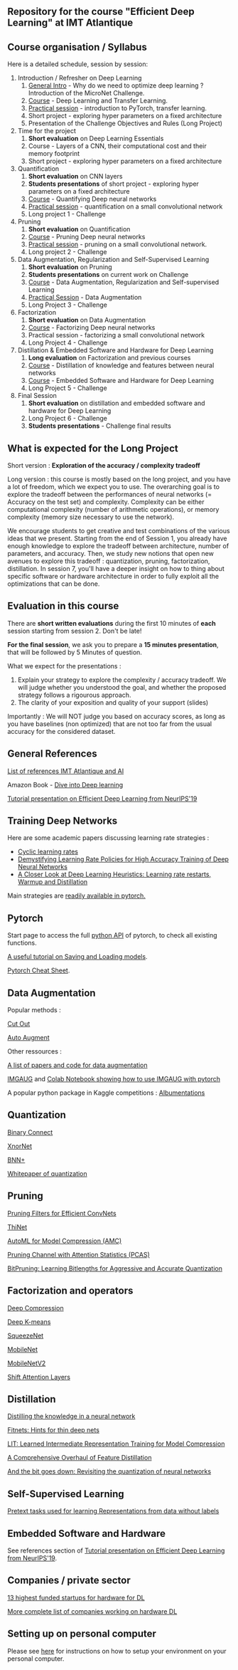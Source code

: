 Repository for the course "Efficient Deep Learning" at IMT Atlantique
--

Course organisation / Syllabus
--

Here is a detailed schedule, session by session: 
1. Introduction / Refresher on Deep Learning 
   1. [General Intro](intro.pdf) - Why do we need to optimize deep learning ? Introduction of the MicroNet Challenge. 
   2. [Course](cours1.pdf) - Deep Learning and Transfer Learning.
   3. [Practical session](lab1.md) - introduction to PyTorch, transfer learning. 
   4. Short project - exploring hyper parameters on a fixed architecture
   5. Presentation of the Challenge Objectives and Rules (Long Project)
2. Time for the project
   1. **Short evaluation** on Deep Learning Essentials
   2. Course - Layers of a CNN, their computational cost and their memory footprint
   3. Short project - exploring hyper parameters on a fixed architecture
3. Quantification
   1. **Short evaluation** on CNN layers
   2. **Students presentations** of short project - exploring hyper parameters on a fixed architecture
   3. [Course](cours2.pdf) - Quantifying Deep neural networks
   4. [Practical session](lab2.md) - quantification on a small convolutional network 
   5. Long project 1 - Challenge
4. Pruning
   1. **Short evaluation** on Quantification
   2. [Course](cours3.pdf) - Pruning Deep neural networks
   3. [Practical session](lab3.md) - pruning on a small convolutional network.
   4. Long project 2 - Challenge
5. Data Augmentation, Regularization and Self-Supervised Learning
   1. **Short evaluation** on Pruning
   2. **Students presentations** on current work on Challenge
   3. [Course](cours4.pdf) - Data Augmentation, Regularization and Self-supervised Learning
   4. [Practical Session](lab4.md) - Data Augmentation
   5. Long Project 3 - Challenge
6. Factorization
   1. **Short evaluation** on Data Augmentation
   2. [Course](cours5_withnotes.pdf) - Factorizing Deep neural networks
   3. Practical session - factorizing a small convolutional network
   4. Long Project 4 - Challenge
7. Distillation & Embedded Software and Hardware for Deep Learning 
   1. **Long evaluation** on Factorization and previous courses
   2. [Course](cours6.pdf) - Distillation of knowledge and features between neural networks
   3. [Course](cours7.pdf) - Embedded Software and Hardware for Deep Learning
   3. Long Project 5 - Challenge
8. Final Session
   1. **Short evaluation** on distillation and embedded software and hardware for Deep Learning
   2. Long Project 6 - Challenge
   3. **Students presentations** - Challenge final results

What is expected for the Long Project
--
Short version : **Exploration of the accuracy / complexity tradeoff**

Long version : this course is mostly based on the long project, and you have a lot of freedom, which we expect you to use. The overarching goal is to explore the tradeoff between the performances of neural networks (= Accuracy on the test set) and complexity. Complexity can be either computational complexity (number of arithmetic operations), or memory complexity (memory size necessary to use the network). 

We encourage students to get creative and test combinations of the various ideas that we present. Starting from the end of Session 1, you already have enough knowledge to explore the tradeoff between architecture, number of parameters, and accuracy. Then, we study new notions that open new avenues to explore this tradeoff : quantization, pruning, factorization, distillation. In session 7, you'll have a deeper insight on how to thing about specific software or hardware architecture in order to fully exploit all the optimizations that can be done. 

Evaluation in this course 
--

There are **short written evaluations** during the first 10 minutes of **each** session starting from session 2. Don't be late!  

**For the final session**, we ask you to prepare a **15 minutes presentation**, that will be followed by 5 Minutes of question. 

What we expect for the presentations : 
1. Explain your strategy to explore the complexity / accuracy tradeoff. We will judge whether you understood the goal, and whether the proposed strategy follows a rigourous approach.  
2. The clarity of your exposition and quality of your support (slides)

Importantly : We will NOT judge you based on accuracy scores, as long as you have baselines (non optimized) that are not too far from the usual accuracy for the considered dataset. 

General References
--

[List of references IMT Atlantique and AI](https://docs.google.com/document/d/1-IX-IO8DXYOZSiihOe0ttjvJvcEO9WLU2UtZgej86gQ/edit#heading=h.iueps2uhjocc)

Amazon Book - [Dive into Deep learning](https://d2l.ai/)

[Tutorial presentation on Efficient Deep Learning from NeurIPS'19](http://eyeriss.mit.edu/2019_neurips_tutorial.pdf)


Training Deep Networks
--

Here are some academic papers discussing learning rate strategies : 

- [Cyclic learning rates](https://arxiv.org/abs/1506.01186)
- [Demystifying Learning Rate Policies for High Accuracy Training of Deep Neural Networks](https://arxiv.org/abs/1908.06477)
- [A Closer Look at Deep Learning Heuristics: Learning rate restarts, Warmup and Distillation](https://arxiv.org/abs/1810.13243)

Main strategies are [readily available in pytorch.](https://pytorch.org/docs/stable/optim.html#how-to-adjust-learning-rate)

Pytorch
--

Start page to access the full [python API](https://pytorch.org/docs/stable/torch.html) of pytorch, to check all existing functions.

[A useful tutorial on Saving and Loading models](https://pytorch.org/tutorials/beginner/saving_loading_models.html).

[Pytorch Cheat Sheet](https://pytorch.org/tutorials/beginner/ptcheat.html).

Data Augmentation
--
Popular methods : 

[Cut Out](https://github.com/uoguelph-mlrg/Cutout)

[Auto Augment](https://github.com/DeepVoltaire/AutoAugment)

Other ressources : 

[A list of papers and code for data augmentation](https://github.com/CrazyVertigo/awesome-data-augmentation)

[IMGAUG](https://imgaug.readthedocs.io/en/latest/index.html) and [Colab Notebook showing how to use IMGAUG with pytorch](https://colab.research.google.com/drive/109vu3F1LTzD1gdVV6cho9fKGx7lzbFll)

A popular python package in Kaggle competitions : [Albumentations](https://github.com/albumentations-team/albumentations)

Quantization
--
[Binary Connect](http://papers.nips.cc/paper/5647-binaryconnect-training-deep-neural-networks-with-b)

[XnorNet](https://link.springer.com/chapter/10.1007/978-3-319-46493-0_32)

[BNN+](https://openreview.net/forum?id=SJfHg2A5tQ)

[Whitepaper of quantization](https://arxiv.org/abs/1806.08342)


Pruning
--
[Pruning Filters for Efficient ConvNets](https://arxiv.org/abs/1608.08710)

[ThiNet](https://arxiv.org/abs/1707.06342)


[AutoML for Model Compression (AMC)](https://arxiv.org/abs/1802.03494)

[Pruning Channel with Attention Statistics (PCAS)](https://arxiv.org/abs/1806.05382)

[BitPruning: Learning Bitlengths for Aggressive and Accurate Quantization](https://arxiv.org/abs/2002.03090)

Factorization and operators
-- 

[Deep Compression](https://arxiv.org/abs/1510.00149)

[Deep K-means](https://arxiv.org/abs/1806.09228)

[SqueezeNet](https://arxiv.org/abs/1602.07360)

[MobileNet](https://arxiv.org/abs/1704.04861)

[MobileNetV2](https://arxiv.org/abs/1801.04381)

[Shift Attention Layers](https://arxiv.org/abs/1905.12300)

Distillation
--
[Distilling the knowledge in a neural network](https://arxiv.org/abs/1503.02531)

[Fitnets: Hints for thin deep nets](https://arxiv.org/abs/1412.6550)

[LIT: Learned Intermediate Representation Training for Model Compression](http://proceedings.mlr.press/v97/koratana19a.html)

[A Comprehensive Overhaul of Feature Distillation](https://arxiv.org/abs/1904.01866)

[And the bit goes down: Revisiting the quantization of neural networks](https://arxiv.org/abs/1907.05686)

Self-Supervised Learning
--
[Pretext tasks used for learning Representations from data without labels](https://atcold.github.io/pytorch-Deep-Learning/en/week10/10-1/)


Embedded Software and Hardware
--

See references section of [Tutorial presentation on Efficient Deep Learning from NeurIPS'19](http://eyeriss.mit.edu/2019_neurips_tutorial.pdf).


Companies / private sector
-- 

[13 highest funded startups for hardware for DL](https://www.crunchbase.com/lists/relevant-ai-chip-startups/922b3cf5-b19d-4c28-9978-4e66ccb52337/organization.companies)

[More complete list of companies working on hardware DL](https://roboticsandautomationnews.com/2019/05/24/top-25-ai-chip-companies-a-macro-step-change-on-the-micro-scale/22704/)


Setting up on personal computer
--
Please see [here](getting_started.md) for instructions on how to setup your environment on your personal computer.
